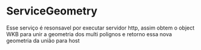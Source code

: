 # ServiceGeometry
Esse serviço é resonsavel por executar servidor http, assim obtem o object WKB para unir a geometria dos multi polignos e retorno essa nova geometria da união para host
